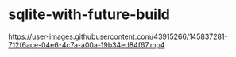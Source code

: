 # sqlite-with-future-build


https://user-images.githubusercontent.com/43915266/145837281-712f6ace-04e6-4c7a-a00a-19b34ed84f67.mp4

